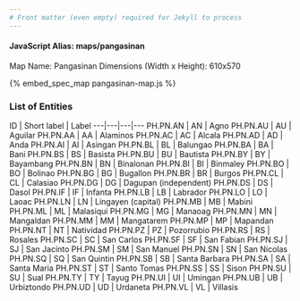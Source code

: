 ```yaml
---
# Front matter (even empty) required for Jekyll to process
---
```


#### JavaScript Alias: maps/pangasinan

Map Name: Pangasinan
Dimensions (Width x Height): 610x570



{% embed_spec_map pangasinan-map.js %}

### List of Entities

ID | Short label | Label
---|---|---|---
PH.PN.AN | AN | Agno
PH.PN.AU | AU | Aguilar
PH.PN.AA | AA | Alaminos
PH.PN.AC | AC | Alcala
PH.PN.AD | AD | Anda
PH.PN.AI | AI | Asingan
PH.PN.BL | BL | Balungao
PH.PN.BA | BA | Bani
PH.PN.BS | BS | Basista
PH.PN.BU | BU | Bautista
PH.PN.BY | BY | Bayambang
PH.PN.BN | BN | Binalonan
PH.PN.BI | BI | Binmaley
PH.PN.BO | BO | Bolinao
PH.PN.BG | BG | Bugallon
PH.PN.BR | BR | Burgos
PH.PN.CL | CL | Calasiao
PH.PN.DG | DG | Dagupan (independent)
PH.PN.DS | DS | Dasol
PH.PN.IF | IF | Infanta
PH.PN.LB | LB | Labrador
PH.PN.LO | LO | Laoac
PH.PN.LN | LN | Lingayen (capital)
PH.PN.MB | MB | Mabini
PH.PN.ML | ML | Malasiqui
PH.PN.MG | MG | Manaoag
PH.PN.MN | MN | Mangaldan
PH.PN.MM | MM | Mangatarem
PH.PN.MP | MP | Mapandan
PH.PN.NT | NT | Natividad
PH.PN.PZ | PZ | Pozorrubio
PH.PN.RS | RS | Rosales
PH.PN.SC | SC | San Carlos
PH.PN.SF | SF | San Fabian
PH.PN.SJ | SJ | San Jacinto
PH.PN.SM | SM | San Manuel
PH.PN.SN | SN | San Nicolas
PH.PN.SQ | SQ | San Quintin
PH.PN.SB | SB | Santa Barbara
PH.PN.SA | SA | Santa Maria
PH.PN.ST | ST | Santo Tomas
PH.PN.SS | SS | Sison
PH.PN.SU | SU | Sual
PH.PN.TY | TY | Tayug
PH.PN.UI | UI | Umingan
PH.PN.UB | UB | Urbiztondo
PH.PN.UD | UD | Urdaneta
PH.PN.VL | VL | Villasis